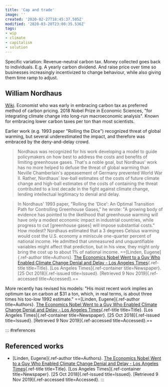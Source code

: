 ```yaml
---
title: 'Cap and trade'
image: ''
created: '2020-02-27T18:45:37.505Z'
modified: '2020-03-20T23:00:35.536Z'
tags:
- wip
- climate
- capitalism
- solution
---
```



Specific variation: Revenue-neutral carbon tax. Money collected goes back to individuals. E.g. A yearly carbon dividend. And raise price over time so businesses increasingly incentivized to change behaviour, while also giving them time ramp to adjust.

## William Nordhaus

[Wiki](https://en.wikipedia.org/wiki/William_Nordhaus). Economist who was early in embracing carbon tax as preferred method of carbon pricing. 2018 Nobel Prize in Economic Sciences, "for integrating climate change into long-run macroeconomic analysis". Known for embracing lower carbon taxes per ton than most scientists.

Earlier work (e.g. 1993 paper "Rolling the Dice") recognized threat of global warming, but several underestimated the impact, and therefore was embraced by the deny-and-delay crowd.

> Nordhaus was recognized for his work developing a model to guide policymakers on how best to address the costs and benefits of limiting greenhouse gases. That's a noble goal, but Nordhaus' work has no more helped to defuse the threat of global warming than Neville Chamberlain's appeasement of Germany prevented World War II. Rather, Nordhaus' low-ball estimates of the costs of future climate change and high-ball estimates of the costs of containing the threat contributed to a lost decade in the fight against climate change, lending intellectual legitimacy to denial and delay.

> In Nordhaus' 1993 paper, "Rolling the 'Dice': An Optimal Transition Path for Controlling Greenhouse Gases," he wrote: "A growing body of evidence has pointed to the likelihood that greenhouse warming will have only a modest economic impact in industrial countries, while progress to cut \[greenhouse gases\] will impose substantial costs." How modest? Nordhaus estimated that a 3 degrees Celsius warming would cost the U.S. economy a miniscule one-quarter percent of national income. He admitted that unmeasured and unquantifiable variables might affect that prediction, but in his view, they might only bring the cost up to about 1% of national income. ==[Linden, Eugene]{.ref-author title=Authors}. [The Economics Nobel Went to a Guy Who Enabled Climate Change Denial and Delay - Los Angeles Times](https://www.latimes.com/opinion/op-ed/la-oe-linden-nobel-economics-mistake-20181025-story.html){.ref-title title=Title}. [Los Angeles Times]{.ref-container title=Newspaper}. [25 Oct 2018]{.ref-issued title=Issued}. [Retrieved 9 Nov 2019]{.ref-accessed title=Accessed}.==

More recently has revised his models: "His most recent work implies an optimum tax on carbon at \$31 a ton, which, in real terms, is about three times his too-low 1992 estimate." ==[Linden, Eugene]{.ref-author title=Authors}. [The Economics Nobel Went to a Guy Who Enabled Climate Change Denial and Delay - Los Angeles Times](https://www.latimes.com/opinion/op-ed/la-oe-linden-nobel-economics-mistake-20181025-story.html){.ref-title title=Title}. [Los Angeles Times]{.ref-container title=Newspaper}. [25 Oct 2018]{.ref-issued title=Issued}. [Retrieved 9 Nov 2019]{.ref-accessed title=Accessed}.==

::: #references

## Referenced works
* [Linden, Eugene]{.ref-author title=Authors}. [The Economics Nobel Went to a Guy Who Enabled Climate Change Denial and Delay - Los Angeles Times](https://www.latimes.com/opinion/op-ed/la-oe-linden-nobel-economics-mistake-20181025-story.html){.ref-title title=Title}. [Los Angeles Times]{.ref-container title=Newspaper}. [25 Oct 2018]{.ref-issued title=Issued}. [Retrieved 9 Nov 2019]{.ref-accessed title=Accessed}.
:::
